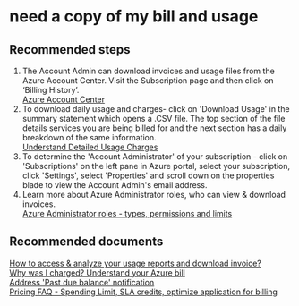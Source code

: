 <properties
	pageTitle="need a copy of my bill and usage"
	description="need a copy of my bill and usage"
	service="azure-billing"
	resource="billing"
	authors="kasparks"
	displayOrder=""
	selfHelpType="generic"
	supportTopicIds="32454862"
	resourceTags=""
	productPesIds="15659"
	cloudEnvironments="public"
/>

# need a copy of my bill and usage

## **Recommended steps**
1. The Account Admin can download invoices and usage files from the Azure Account Center. Visit the Subscription page and then click on ‘Billing History’.<br>
[Azure Account Center](https://account.windowsazure.com/Subscriptions)
2. To download daily usage and charges- click on 'Download Usage' in the summary statement which opens a .CSV file. The top section of the file details services you are being billed for and the next section has a daily breakdown of the same information.<br>
[Understand Detailed Usage Charges](https://azure.microsoft.com/documentation/articles/billing-understand-your-bill/#understand-detailed-usage-charges)
3. To determine the 'Account Administrator' of your subscription - click on 'Subscriptions' on the left pane in Azure portal, select your subscription, click 'Settings', select 'Properties' and scroll down on the properties blade to view the Account Admin's email address.
4. Learn more about  Azure Administrator roles, who can view & download invoices.<br>
[Azure Administrator roles - types, permissions and limits](https://azure.microsoft.com/documentation/articles/billing-add-change-azure-subscription-administrator/)

## **Recommended documents**
[How to access & analyze your usage reports and download invoice?](https://azure.microsoft.com/documentation/articles/billing-download-azure-invoice-daily-usage-date/)<br>
[Why was I charged? Understand your Azure bill](https://azure.microsoft.com/documentation/articles/billing-understand-your-bill/)<br>
[Address 'Past due balance' notification](https://azure.microsoft.com/documentation/articles/billing-azure-subscription-past-due-balance/)<br>
[Pricing FAQ - Spending Limit, SLA credits, optimize application for billing](https://azure.microsoft.com/pricing/faq/)

